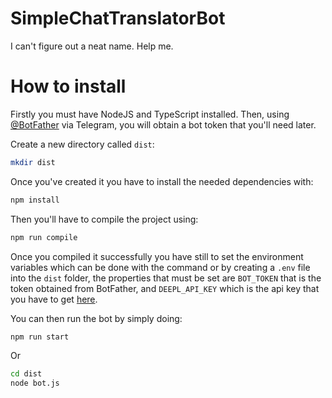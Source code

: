 # SimpleChatTranslatorBot
I can't figure out a neat name. Help me.

# How to install

Firstly you must have NodeJS and TypeScript installed. Then, using [@BotFather](https://t.me/BotFather) via Telegram, you will obtain a bot token that you'll need later.

Create a new directory called `dist`:
```bash
mkdir dist
```
Once you've created it you have to install the needed dependencies with:
```bash
npm install
```
Then you'll have to compile the project using:
```bash
npm run compile
```


Once you compiled it successfully you have still to set the environment variables which can be done with the command or by creating a `.env` file into the `dist` folder, the properties that must be set are `BOT_TOKEN` that is the token obtained from BotFather, and `DEEPL_API_KEY` which is the api key that you have to get [here](https://www.deepl.com/pro#developer).

 
You can then run the bot by simply doing:
```bash
npm run start
```
Or
```bash
cd dist
node bot.js
```
